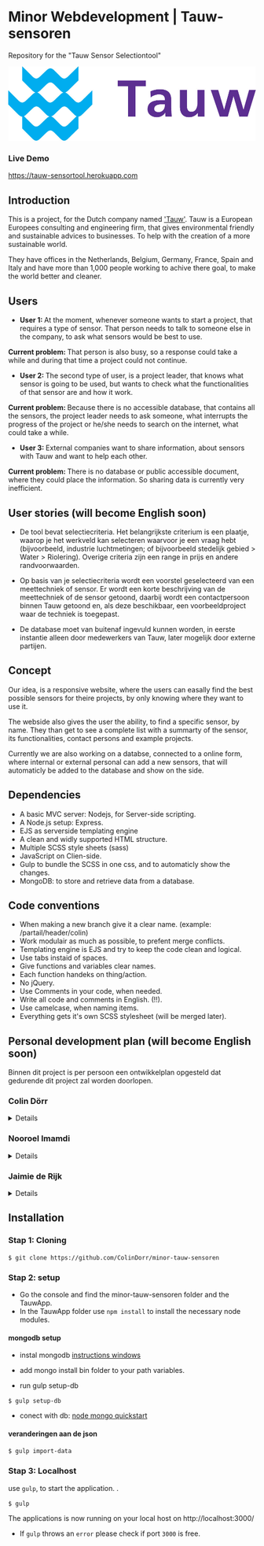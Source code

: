 # Minor Webdevelopment | Tauw-sensoren
Repository for the "Tauw Sensor Selectiontool"
<!-- `
V 0.1.0
` -->

![Logo Tauw](./repo-images/tauw-logo.jpg)

### Live Demo
<a href="https://tauw-sensortool.herokuapp.com"> https://tauw-sensortool.herokuapp.com </a>

## Introduction
This is a project, for the Dutch company named <a href="http://www.tauw.nl">'Tauw'</a>. Tauw is a European  Europees consulting and engineering firm, that gives environmental friendly and sustainable advices to businesses. To help with the creation of a more sustainable world.

They have offices in the Netherlands, Belgium, Germany, France, Spain and Italy and have more than 1,000 people working to achive there goal, to make the world better and cleaner.

## Users
- <strong>User 1: </strong> At the moment, whenever someone wants to start a project, that requires a type of sensor. That person needs to talk to someone else in the company, to ask what sensors would be best to use.

 <strong>Current problem: </strong> That person is also busy, so a response could take a while and during that time a project could not continue.

- <strong>User 2: </strong> The second type of user, is a project leader, that knows what sensor is going to be used, but wants to check what the functionalities of that sensor are and how it work.

 <strong>Current problem: </strong> Because there is no accessible database, that contains all the sensors, the project leader needs to ask someone, what interrupts the progress of the project or he/she needs to search on the internet, what could take a while.

- <strong>User 3: </strong> External companies want to share information, about sensors with Tauw and want to help each other.

 <strong>Current problem: </strong> There is no database or public accessible document, where they could place the information. So sharing data is currently very inefficient.

## User stories (will become English soon)
- De tool bevat selectiecriteria. Het belangrijkste criterium is een plaatje, waarop je het werkveld kan selecteren waarvoor je een vraag hebt (bijvoorbeeld, industrie  luchtmetingen; of bijvoorbeeld stedelijk gebied  > Water  > Riolering). Overige criteria zijn een range in prijs en andere randvoorwaarden.

- Op basis van je selectiecriteria wordt een voorstel geselecteerd van een meettechniek of sensor. Er wordt een korte beschrijving van de meettechniek of de sensor getoond, daarbij wordt een contactpersoon binnen Tauw getoond en, als deze beschikbaar, een voorbeeldproject waar de techniek is toegepast.
- De database moet van buitenaf ingevuld kunnen worden, in eerste instantie alleen door medewerkers van Tauw, later mogelijk door externe partijen.

## Concept
Our idea, is a responsive website, where the users can easally find the best possible sensors for theire projects, by only knowing where they want to use it.

The webside also gives the user the ability, to find a specific sensor, by name. They than get to see a complete list with a summarty of the sensor, its functionalities, contact persons and example projects.

Currently we are also working on a databse, connected to a online form, where internal or external personal can add a new sensors, that will automaticly be added to the database and show on the side.

## Dependencies
- A basic MVC server: Nodejs, for Server-side scripting.
- A Node.js setup: Express.
- EJS as serverside templating engine
- A clean and widly supported HTML structure.
- Multiple SCSS style sheets (sass)
- JavaScript on Clien-side.
- Gulp to bundle the SCSS in one css, and to automaticly show the changes.
- MongoDB: to store and retrieve data from a database.

## Code conventions
- When making a new branch give it a clear name. (example: /partail/header/colin)
- Work modulair as much as possible, to prefent merge conflicts.
- Templating engine is EJS and try to keep the code clean and logical.
- Use tabs instaid of spaces.
- Give functions and variables clear names.
- Each function handeks on thing/action.
- No jQuery.
- Use Comments in your code, when needed.
- Write all code and comments in English. (!!).
- Use camelcase, when naming items.
- Everything gets it's own SCSS stylesheet (will be merged later).

## Personal development plan (will become English soon)
Binnen dit project is per persoon een ontwikkelplan opgesteld dat gedurende dit project zal worden doorlopen.

### Colin Dörr
<details>
<h4>Korte intro</h4>
<p>In 2014 ben ik begonnen met de opleiding Communication en Multimedia Design (CMD). In eerste instantie wilde ik geen Front-end Developer worden, maar sinds dien, ben ik mijzelf steeds meer gaan verdiepen in de Front-end. Met als uiteindelijke doel, om een zo goed mogelijke Front-end Developer te worden, die niet alleen de basis kent, maar die daarnaast ook nog diverse tools tot zijn beschikking heeft, waarmee hij tot het best mogelijke eind product kan komen. Waardoor mijn producten niet alleen op dat moment, maar ook in de toekomst eenvoudig gebruikt en/of aangepast kan worden. </p>
<p>In de meesterproef is het de bedoeling om tenminste vier vakken uit de minor toe te passen in het project. Op de volgende vakken leg ik de focus gedurende de meesterproef:</p>
<ul>
<li> Web App from Scratch</li>
<li> CSS to the Rescue</li>
<li> Performance Matters</li>
<li> Browser Technologies</li>
</ul>

<h5>Web App from Scratch</h5> <p>Bij dit onderdeel is het van belang dat de JavaScript wordt toegepast volgens de standaarden van het vak Web App from Scratch. Dit houdt in, dat ik gebruik ga maken van een IFFE en object literal programming, om structuur orde te creëren in de codes. </p>

<h5>CSS to the Rescue</h5> <p>Voor dit onderdeel gebruik ik responsive css oplossingen, voor het bouwen van complexe interface onderdelen.</p>

<h5>Performance Matters</h5> <p>Voor Performance Matters, zal ik de website offline accessible, door een  service worker te implementeren. Daarnaast zal ik proberen zo veel mogelijk server-side te regelen en zal ik verschillende stappen ondernemen, om onder andere de laatsnelheid en de grote van de website zo klein en snel mogelijk te maken.</p>

<h5>Browser Technologies</h5> <p> Bij dit onderdeel ga ik beginnen met een goed werkend html en css. De Javascript zal daarna als enhancemet worden toegevoegd. Daarnaast zal er rekening gehouden worden met de verschillende web browser en waar nodig zullen fallback wordt geschreven. </p>
</details>


### Nooroel Imamdi
<details>

#### Korte intro
Ik ben in 2014 tot de opleiding *Communication and Multimedia Design* (CMD) toegetreden als Visual Interface Designer. In de loop van de tijd ben ik me gaan richten op de techniek, met als doel om diversiteit te creëren in mijn werkzaamheden als CMD-er. De minor *Webdevelopment* was voor mij de uitgelezen mogelijkheid om verder tot verdieping over te gaan in code-land.

In de meesterproef is het de bedoeling om tenminste vier vakken uit de minor toe te passen in het project. Op de volgende vakken leg ik de focus gedurende de meesterproef:

- Web App from Scratch
- CSS to the Rescue
- Performance Matters
- Browser Technologies

##### Web App from Scratch
Bij dit onderdeel is het van belang dat **JavaScript** wordt toegepast volgens de standaarden van het vak *Web App from Scratch*. Het plan is om deze toe te passen op de *map* die wordt aangelegd in de interface.

##### CSS to the Rescue
Het toepassen van CSS zal plaatsvinden bij het omzetten van het Visueel Design naar een werkend prototype.

##### Performance Matters
Het onderdeel *Performance Matters* zal worden voldaan door een service worker toe te voegen. Hiermee is het mogelijk om de website ook in offline-modus te blijven bezoekers als een gebruiker al eerder op de website is geweest.

##### Browser Technologies
Dit onderdeel wordt toegepast door al bij het coderen ervoor te zorgen dat de code die geschreven wordt op meerdere web browsers wordt ondersteund en al dan niet een fallback wordt gemaakt.

###### Documentatie

**Onderdeel: filter**
Het onderdeel *filter* bevat opties die uitklapbaar zijn. Binnen `html5` is dat op te lossen met de tag `details`. Deze zorgt ervoor dat je

The filter-part contains the option to folding out relevant content. `html5` makes this possible by the `details`-tag. The problem that occurred is that this tag is not supported in `Internet Explorer` and `Microsoft Edge`.

![HTML5 details support by Can I Use](https://github.com/ColinDorr/minor-tauw-sensoren/blob/master/readme-files/html5-details-tag-support-caniuse.png?raw=true)
HTML5


</details>

### Jaimie de Rijk

<details>

#### Korte intro
Ik ben een vierde jaars CMDer die zich focust op webdevelopment. Vorig jaar heb ik mij bij de meesterproef te veel gefocust op backend development. Dus bij deze herkansing zal ik mij veel meer richten op frontend.

De vier vakken die ik wil toepassen:

- Web App from Scratch
- CSS to the Rescue
- Performance Matters
- Browser Technologies
- real time web

**Web App from Scratch**
Interactie bouwen volgens de standaarden van het vak *Web App from Scratch* met behulp van javascript.

**CSS to the Rescue**
CSS die ik me kan herineren uit de minor toepassen op het werkende prototype.

**Performance Matters**
Tijdens het coderen bewust zijn van performance. En andere trucjes toepassen om snelheid te behouden.

**Browser Technologies**
Wij bouwen de app volgens progressive enhancement principe op.

**Realtime web ?**
Realtime resultaten van filter en zoek acties

</details>

## Installation
### Stap 1: Cloning
```
$ git clone https://github.com/ColinDorr/minor-tauw-sensoren
```

### Stap 2: setup
- Go the console and find the minor-tauw-sensoren folder and the TauwApp.
- In the TauwApp folder use ``npm install`` to install the necessary node modules.


#### mongodb setup
- instal mongodb [instructions windows](https://www.mkyong.com/mongodb/how-to-install-mongodb-on-windows/)

- add mongo install bin folder to your path variables.

- run gulp setup-db
```
$ gulp setup-db
```

- conect with db:
[node mongo quickstart](http://mongodb.github.io/node-mongodb-native/2.2/quick-start/quick-start/)

#### veranderingen aan de json
```
$ gulp import-data
```

### Stap 3: Localhost
 use ``gulp``, to start the application.  .
```
$ gulp
```
The applications is now running on your local host on http://localhost:3000/

-   If `gulp` throws an `error` please check if port `3000` is free.
